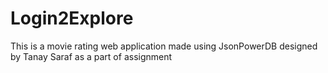# Login2Explore
This is a movie rating web application made using JsonPowerDB designed by Tanay Saraf as a part of assignment 
